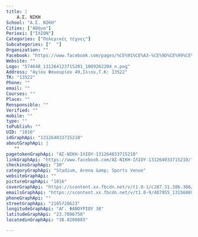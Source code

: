 ```yaml
---
title: |
    Α.Σ. ΝΙΚΗ
School: "Α.Σ. ΝΙΚΗ"
Cities: ["Αθήνα"]
Perioxi: ["ΙΛΙΟΝ"]
Categories: ["Πολεμικές τέχνες"]
Subcategories: ["  "]
Organization: ""
Facebook: "https://www.facebook.com/pages/%CE%91%CE%A3-%CE%9D%CE%99%CE%9A%CE%97-%CE%99%CE%9B%CE%99%CE%9F%CE%A5/131264033715210?sk=timeline"
Website: ""
Logo: "574648_131264123715201_1089262204_n.png"
Address: "Αγίου Φανουρίου 49,Ιλιον,Τ.Κ: 13522"
TK: "13522"
Phone: ""
email: ""
Courses: ""
Place: ""
Rensponsible: ""
Verified: ""
mobile: ""
type: ""
toPublish: ""
UID: "1016"
idGraphApi: "131264033715210"
aboutGraphApi: | 
   ""
pagetokenGraphApi: "ΑΣ-ΝΙΚΗ-ΙΛΙΟΥ-131264033715210"
linkGraphApi: "https://www.facebook.com/ΑΣ-ΝΙΚΗ-ΙΛΙΟΥ-131264033715210/"
checkinsGraphApi: "30"
categoryGraphApi: "Stadium, Arena &amp; Sports Venue"
websiteGraphApi: ""
pictureGraphApi: "1016"
coverGraphApi: "https://scontent.xx.fbcdn.net/v/t1.0-1/c287.31.386.386/s50x50/574648_131264123715201_1089262204_n.png?oh=25775d48e4e0fc28ed1b7cf67e0b8d70&amp;oe=5B43784F"
emailsGraphApi: "https://scontent.xx.fbcdn.net/v/t1.0-9/487955_131568693684744_1113518830_n.jpg?oh=a6542b2a5259b3ec893cda6de9901da3&amp;oe=5B405873"
phoneGraphApi: ""
streetGraphApi: "2105728623"
longitudeGraphApi: "ΑΓ. ΦΑΝΟΥΡΙΟΥ 38"
latitudeGraphApi: "23.7096758"
locatedinGraphApi: "38.0200885"

---
```




